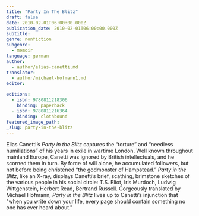 ```yaml
---
title: "Party In The Blitz"
draft: false
date: 2010-02-01T06:00:00.000Z
publication_date: 2010-02-01T06:00:00.000Z
subtitle:
genre: nonfiction
subgenre:
  - memoir
language: german
author:
  - author/elias-canetti.md
translator:
  - author/michael-hofmann1.md
editor:

editions:
  - isbn: 9780811218306
    binding: paperback
  - isbn: 9780811216364
    binding: clothbound
featured_image_path:
_slug: party-in-the-blitz
---
```


Elias Canetti’s _Party in the Blitz_ captures the “torture” and “needless humiliations” of his years in exile in wartime London. Well known throughout mainland Europe, Canetti was ignored by British intellectuals, and he scorned them in turn. By force of will alone, he accumulated followers, but not before being christened “the godmonster of Hampstead.” _Party in the Blitz_, like an X-ray, displays Canetti’s brief, scathing, brimstone sketches of the various people in his social circle: T.S. Eliot, Iris Murdoch, Ludwig Wittgenstein, Herbert Read, Bertrand Russell. Gorgeously translated by Michael Hofmann, _Party in the Blitz_ lives up to Canetti’s injunction that "when you write down your life, every page should contain something no one has ever heard about."

